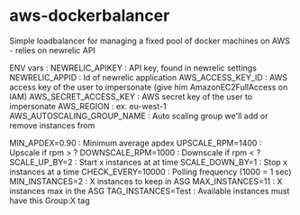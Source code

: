 # aws-dockerbalancer

Simple loadbalancer for managing a fixed pool of docker machines on AWS - relies on newrelic API

ENV vars :
NEWRELIC_APIKEY : API key, found in newrelic settings
NEWRELIC_APPID : Id of newrelic application
AWS_ACCESS_KEY_ID : AWS access key of the user to impersonate (give him AmazonEC2FullAccess on IAM)
AWS_SECRET_ACCESS_KEY : AWS secret key of the user to impersonate
AWS_REGION : ex. eu-west-1
AWS_AUTOSCALING_GROUP_NAME : Auto scaling group we'll add or remove instances from

MIN_APDEX=0.90 : Minimum average apdex
UPSCALE_RPM=1400 : Upscale if rpm > ?
DOWNSCALE_RPM=1000 : Downscale if rpm < ?
SCALE_UP_BY=2 : Start x instances at at time
SCALE_DOWN_BY=1 : Stop x instances at a time
CHECK_EVERY=10000 : Polling frequency (1000 = 1 sec)
MIN_INSTANCES=2 : X instances to keep in ASG
MAX_INSTANCES=11 : X instances max in the ASG
TAG_INSTANCES=Test : Available instances must have this Group:X tag
